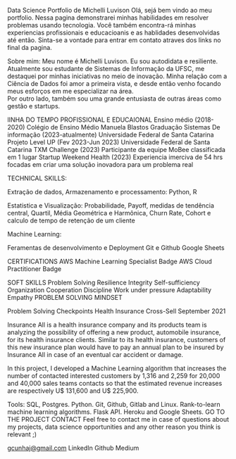 Data Science Portfolio de Michelli Luvison
Olá, sejá bem vindo ao meu portfolio.
Nessa pagina demonstrarei minhas habilidades em resolver problemas usando tecnologia. 
Você também encontra-rá minhas experiencias profissionais e educacioanis e as hablidades desenvolvidas até então. Sinta-se a vontade para entrar em contato atraves dos links no final da pagina.


Sobre mim: 
Meu nome é Michelli Luvison.
Eu sou autodidata e resiliente. 
Atualmente sou estudante de Sistemas de Informação da UFSC, me destaquei por minhas iniciativas no meio de inovação. 
Minha relação com a Ciência de Dados foi amor a primeira vista, e desde então venho focando meus esforços em me especializar na área.  
Por outro lado, também sou uma grande entusiasta de outras áreas como gestão e startups.



lINHA DO TEMPO PROFISSIONAL E EDUCAIONAL
Ensino médio (2018-2020) Colégio de Ensino Médio Manuela Blastos
Graduação Sistemas De informação (2023-atualmente) Universidade Federal de Santa Catarina 
Projeto Level UP (Fev 2023-Jun 2023) Universidade Federal de Santa Catarina
TXM Challenge (2023) Participante da equipe MoBee classificada em 1 lugar 
Startup Weekend Health (2023) Experiencia imerciva de 54 hrs focadas em criar uma solução inovadora para um problema real 

TECHNICAL SKILLS:

Extração de dados, Armazenamento e processamento:
Python, R

Estatistica e Visualização:
Probabilidade, Payoff, medidas de tendência central, Quartil, Média Geométrica e Harmônica, Churn Rate, Cohort e calculo de tempo de retenção de um cliente

Machine Learning:

Feramentas de desenvolvimento e Deployment
Git e Github 
Google Sheets


CERTIFICATIONS
AWS Machine Learning Specialist Badge
AWS Cloud Practitioner Badge


SOFT SKILLS
Problem Solving
Resilience
Integrity
Self-sufficiency
Organization
Cooperation
Discipline
Work under pressure
Adaptability
Empathy
PROBLEM SOLVING MINDSET

Problem Solving Checkpoints
Health Insurance Cross-Sell
September 2021

Insurance All is a health insurance company and its products team is analyzing the possibility of offering a new product, automobile insurance, for its health insurance clients.
Similar to its health insurance, customers of this new insurance plan would have to pay an annual plan to be insured by Insurance All in case of an eventual car accident or damage.

In this project, I developed a Machine Learning algorithm that increases the number of contacted interested customers by 1,316 and 2,259 for 20,000 and 40,000 sales teams contacts so that the estimated revenue increases are respectively U$ 131,600 and U$ 225,900.

Tools:
SQL, Postgres.
Python.
Git, Github, Gitlab and Linux.
Rank-to-learn machine learning algorithms.
Flask API.
Heroku and Google Sheets.
GO TO THE PROJECT
CONTACT
Feel free to contact me in case of questions about my projects, data science opportunities and any other reason you think is relevant ;)

gcunhaj@gmail.com
LinkedIn
Github
Medium
